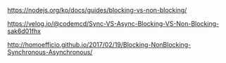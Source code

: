 https://nodejs.org/ko/docs/guides/blocking-vs-non-blocking/

https://velog.io/@codemcd/Sync-VS-Async-Blocking-VS-Non-Blocking-sak6d01fhx

http://homoefficio.github.io/2017/02/19/Blocking-NonBlocking-Synchronous-Asynchronous/